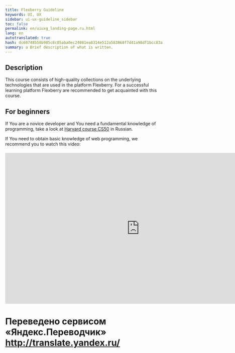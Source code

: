```yaml
--- 
title: Flexberry Guideline 
keywords: UI, UX 
sidebar: ui-ux-guideline_sidebar 
toc: false 
permalink: en/uiuxg_landing-page.ru.html 
lang: en 
autotranslated: true 
hash: dc60748558b985c8c05aba0ec24081ea8314e512a583868f7d41a98df1bcc83a 
summary: a Brief description of what is written. 
--- 
```


## Description 
This course consists of high-quality collections on the underlying technologies that are used in the platform Flexberry. For a successful learning platform Flexberry are recommended to get acquainted with this course. 

## For beginners 

If You are a novice developer and You need a fundamental knowledge of programming, take a look at [Harvard course CS50](https://www.youtube.com/playlist?list=PLawfWYMUziZqyUL5QDLVbe3j5BKWj42E5) in Russian. 

If You need to obtain basic knowledge of web programming, we recommend you to watch this video: 

<div class="thumb-wrap" style="margin-top: 20px; margin-bottom: 20px"> 
<iframe width="854" height="480" src="https://www.youtube.com/embed/FKmRoNDQsMw" frameborder="0" allowfullscreen></iframe> 
</div>


 # Переведено сервисом «Яндекс.Переводчик» http://translate.yandex.ru/